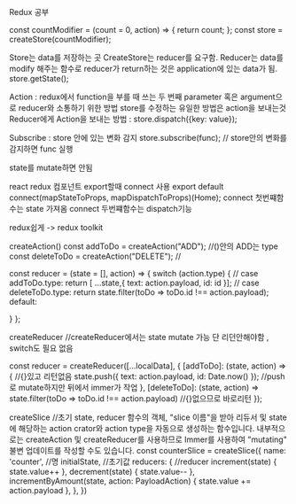 Redux 공부

const countModifier = (count = 0, action) => {
  return count;
};
const store = createStore(countModifier);

Store는 data를 저장하는 곳
CreateStore는 reducer를 요구함.
Reducer는 data를 modify 해주는 함수로 reducer가 return하는 것은 application에 있는 data가 됨.
store.getState();

Action : redux에서 function을 부를 때 쓰는 두 번째 parameter 혹은 argument으로 reducer와 소통하기 위한 방법
store를 수정하는 유일한 방법은 action을 보내는것
Reducer에게 Action을 보내는 방법 : store.dispatch({key: value});

Subscribe : store 안에 있는 변화 감지
store.subscribe(func); // store안의 변화를 감지하면 func 실행

state를 mutate하면 안됨



react redux
컴포넌트 export할때 connect 사용
export default connect(mapStateToProps, mapDispatchToProps)(Home);
connect 첫번쨰함수는 state 가져옴
connect 두번쨰함수는 dispatch기능


redux쉽게 -> redux toolkit

createAction()
const addToDo = createAction("ADD");	//()안의 ADD는 type
const deleteToDo = createAction("DELETE");	//

const reducer = (state = [], action) => {
  switch (action.type) {	//
    case addToDo.type:
      return [ ...state,{ text: action.payload, id: id }];		//
    case deleteToDo.type:
      return state.filter(toDo => toDo.id !== action.payload);
    default:
	
  }
};

createReducer	//createReducer에서는 state mutate 가능 단 리던안해야함 , switch도 필요 없음

const reducer = createReducer([...localData], {
  [addToDo]: (state, action) => {	//{}있고 리턴없음
    state.push({ text: action.payload, id: Date.now() });	//push로 mutate하지만 뒤에서 immer가 작업
  },
  [deleteToDo]: (state, action) => state.filter(toDo => toDo.id !== action.payload)	//{}없으므로 바로리턴
});


createSlice //초기 state, reducer 함수의 객체, "slice 이름"을 받아 리듀서 및 state에 해당하는 action crator와 action type을 자동으로 생성하는 함수입니다.
내부적으로는 createAction 및 createReducer를 사용하므로 Immer를 사용하여 "mutating" 불변 업데이트를 작성할 수도 있습니다.
const counterSlice = createSlice({
  name: 'counter',	//명
  initialState,		//초기값
  reducers: {		//reducer
    increment(state) {
      state.value++
    },
    decrement(state) {
      state.value--
    },
    incrementByAmount(state, action: PayloadAction<number>) {
      state.value += action.payload
    },
  },
})
